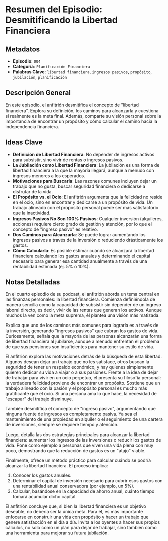 # Resumen del Episodio: Desmitificando la Libertad Financiera

## Metadatos

- **Episodio**: `004`
- **Categoría**: `Planificación Financiera`
- **Palabras Clave**: `libertad financiera`, `ingresos pasivos`, `propósito`, `jubilación`, `planificación`

## Descripción General

En este episodio, el anfitrión desmitifica el concepto de "libertad financiera". Explora su definición, los caminos para alcanzarla y cuestiona si realmente es la meta final. Además, comparte su visión personal sobre la importancia de encontrar un propósito y cómo calcular el camino hacia la independencia financiera.

## Ideas Clave

- **Definición de Libertad Financiera**: No depender de ingresos activos para subsistir, sino vivir de rentas o ingresos pasivos.
- **La Jubilación como Libertad Financiera**: La jubilación es una forma de libertad financiera a la que la mayoría llegará, aunque a menudo con ingresos menores a los esperados.
- **Motivaciones para Buscarla**: Las razones comunes incluyen dejar un trabajo que no gusta, buscar seguridad financiera o dedicarse a disfrutar de la vida.
- **El Propósito vs. el Ocio**: El anfitrión argumenta que la felicidad no reside en el ocio, sino en encontrar y dedicarse a un propósito de vida. Un trabajo alineado con el propósito personal puede ser más satisfactorio que la inactividad.
- **Ingresos Pasivos No Son 100% Pasivos**: Cualquier inversión (alquileres, acciones) requiere cierto grado de gestión y atención, por lo que el concepto de "ingreso pasivo" es relativo.
- **Dos Caminos para Alcanzarla**: Se puede lograr aumentando los ingresos pasivos a través de la inversión o reduciendo drásticamente los gastos.
- **Cómo Calcularla**: Es posible estimar cuándo se alcanzará la libertad financiera calculando los gastos anuales y determinando el capital necesario para generar esa cantidad anualmente a través de una rentabilidad estimada (ej. 5% o 10%).

## Notas Detalladas

En el cuarto episodio de su podcast, el anfitrión aborda un tema central en las finanzas personales: la libertad financiera. Comienza definiéndola de manera sencilla como la capacidad de subsistir sin depender de un ingreso laboral directo, es decir, vivir de las rentas que generan los activos. Aunque muchos la ven como la meta suprema, él plantea una visión más matizada.

Explica que uno de los caminos más comunes para lograrla es a través de la inversión, generando "ingresos pasivos" que cubran los gastos de vida. Curiosamente, señala que la mayoría de las personas alcanzarán una forma de libertad financiera al jubilarse, aunque a menudo enfrentan el problema de que sus pensiones son insuficientes para mantener su estilo de vida.

El anfitrión explora las motivaciones detrás de la búsqueda de esta libertad. Algunos desean dejar un trabajo que no les satisface, otros buscan la seguridad de tener un respaldo económico, y hay quienes simplemente quieren dedicar su vida a viajar o a sus pasiones. Frente a la idea de dejar de trabajar para vivir en un ocio perpetuo, él presenta su filosofía personal: la verdadera felicidad proviene de encontrar un propósito. Sostiene que un trabajo alineado con la pasión y el propósito personal es mucho más gratificante que el ocio. Si una persona ama lo que hace, la necesidad de "escapar" del trabajo disminuye.

También desmitifica el concepto de "ingreso pasivo", argumentando que ninguna fuente de ingresos es completamente pasiva. Ya sea el mantenimiento de una propiedad en alquiler o el seguimiento de una cartera de inversiones, siempre se requiere tiempo y atención.

Luego, detalla las dos estrategias principales para alcanzar la libertad financiera: aumentar los ingresos de las inversiones o reducir los gastos de vida. Pone como ejemplo a personas que viven una vida plena con muy poco, demostrando que la reducción de gastos es un "atajo" viable.

Finalmente, ofrece un método práctico para calcular cuándo se podría alcanzar la libertad financiera. El proceso implica:

1.  Conocer los gastos anuales.
2.  Determinar el capital de inversión necesario para cubrir esos gastos con una rentabilidad anual conservadora (por ejemplo, un 5%).
3.  Calcular, basándose en la capacidad de ahorro anual, cuánto tiempo tomará acumular dicho capital.

El anfitrión concluye que, si bien la libertad financiera es un objetivo deseable, no debería ser la única meta. Para él, es más importante enfocarse en construir una vida con propósito y hacer un trabajo que genere satisfacción en el día a día. Invita a los oyentes a hacer sus propios cálculos, no solo como un plan para dejar de trabajar, sino también como una herramienta para mejorar su futura jubilación.
